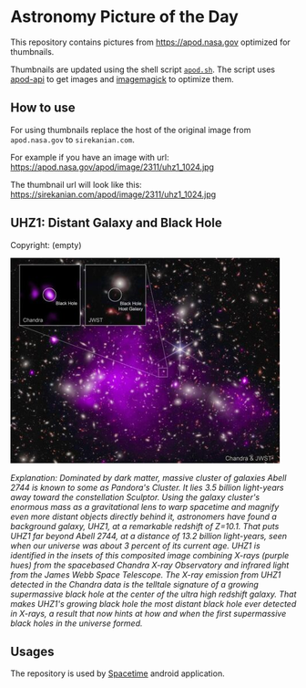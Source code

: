 # Astronomy Picture of the Day

This repository contains pictures from https://apod.nasa.gov optimized for thumbnails.

Thumbnails are updated using the shell script [`apod.sh`](apod.sh). The script
uses [apod-api](https://github.com/nasa/apod-api) to get images and [imagemagick](https://imagemagick.org) to
optimize them.

## How to use

For using thumbnails replace the host of the original image from `apod.nasa.gov` to `sirekanian.com`.

For example if you have an image with url:<br>
https://apod.nasa.gov/apod/image/2311/uhz1_1024.jpg

The thumbnail url will look like this:<br>
https://sirekanian.com/apod/image/2311/uhz1_1024.jpg

## UHZ1: Distant Galaxy and Black Hole

Copyright: (empty)

[![the picture of the day][1]][2]

_Explanation: Dominated by dark matter, massive cluster of galaxies Abell 2744 is known to some as Pandora's Cluster. It lies 3.5 billion light-years away toward the constellation Sculptor. Using the galaxy cluster's enormous mass as a gravitational lens to warp spacetime and magnify even more distant objects directly behind it, astronomers have found a background galaxy, UHZ1, at a remarkable redshift of Z=10.1. That puts UHZ1 far beyond Abell 2744, at a distance of 13.2 billion light-years, seen when our universe was about 3 percent of its current age. UHZ1 is identified in the insets of this composited image combining X-rays (purple hues) from the spacebased Chandra X-ray Observatory and infrared light from the James Webb Space Telescope. The X-ray emission from UHZ1 detected in the Chandra data is the telltale signature of a growing supermassive black hole at the center of the ultra high redshift galaxy.  That makes UHZ1's growing black hole the most distant black hole ever detected in X-rays, a result that now hints at how and when the first supermassive black holes in the universe formed._

## Usages

The repository is used by [Spacetime][3] android application.

[1]: image/2311/uhz1_1024.jpg

[2]: https://apod.nasa.gov/apod/image/2311/uhz1_1024.jpg

[3]: https://github.com/sirekanian/spacetime
